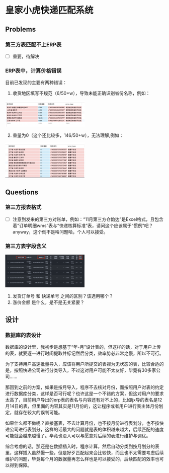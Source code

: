# 皇家小虎快递匹配系统

## Problems
### 第三方表匹配不上ERP表
- [ ] 重要，待解决

### ERP表中，计算价格错误
目前已发现的主要有两种错误：
1. 收货地区填写不规范（6/50+w），导致未能正确识别省份名称，例如：
<img width="50%" alt="picture 1" src=".imgs/1639525460152-97579f7fe2ca3a38b79dbe31af8d7d443f6bb2e389770af37b7cbfcb930e6c4a.png" />  

2. 重量为0（这个还比较多，146/50+w），无法理解,例如：
<img width="50%"  alt="picture 4" src=".imgs/1639526551331-6afaff748574f058027b17e33888123b28141b9574b5c35784c49ed5ae093697.png" />  

## Questions
### 第三方报表格式
- [ ] 注意到发来的第三方对账单，例如：“11月第三方仓韵达”是Excel格式，且包含着“订单明细wms”表与“快递核算标准”表，请问这个应该属于“惯例”吧？
anyway，这个倒不是啥问题哈，个人可以接受。

### 第三方表字段含义
<img width="50%" alt="picture 5" src=".imgs/1639527863226-37f709795842582ded91cf80e8799c28e39db020bf2712c395ae8fb9e397cb78.png" />  

1. 发货订单号 和 快递单号 之间的区别？该选用哪个？
2. 涨价金额 是什么，是不是无关紧要？





##  设计
### 数据库的表设计

数据库的设计里，我初步是想基于“年-月”设计表的，但这样的话，对于用户上传的表，就要逐一进行时间提取并标记然后分类，效率势必非常之慢，所以不可行。

为了支持用户高速批量导入，应该将用户所提交的表视为无状态的表，比较合适的是，按照快递公司进行分类导入，不过这对用户可能不太友好，毕竟有30多家公司……

那回到之前的方案，如果是按月导入，程序不去核对月份，而按照用户对表的约定进行数据库分类，这样是否可行呢？也许这是一个不错的方案，但这对用户的要求太高了，目前用户导出的erp表的表名与内容还有对不上的，比如ljx导的表名是12月14日的表，但里面的内容其实是11月份的，这让程序或者用户进行表主体月份划定，就存在较大的误判可能。

如果什么都不做呢？直接塞表，不去计算月份，也不按月份进行表划分，也不按快递公司进行表划分，这样的话最大的问题就是表的体积越来越大，后续匹配的速度可能就会越来越慢了。毕竟也没人可以与愿意对后续的表进行维护与调优。

综合考虑的话，那还是在数据插入时，程序计算，然后自动分类到按月划分的表里，这样插入虽然慢一些，但是好歹匹配起来会比较快，而且也不太需要考虑后续维护的问题，毕竟每个月的数据量再怎么样也是可以接受的，后续匹配的效率也可以得到保障。

